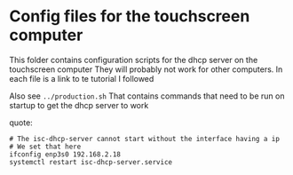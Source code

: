 # Config files for the touchscreen computer

This folder contains configuration scripts for the dhcp server on the touchscreen computer
They will probably not work for other computers. In each file is a link to te tutorial I followed

Also see `../production.sh`
That contains commands that need to be run on startup to get the dhcp server to work

quote:
```shell
# The isc-dhcp-server cannot start without the interface having a ip
# We set that here
ifconfig enp3s0 192.168.2.18
systemctl restart isc-dhcp-server.service
```

